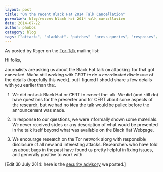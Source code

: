 ```yaml
---
layout: post
title: "On the recent Black Hat 2014 Talk Cancellation"
permalink: blog/recent-black-hat-2014-talk-cancellation
date: 2014-07-22
author: phobos
category: blog
tags: ["attacks", "blackhat", "patches", "press queries", "responses", "responsible disclosure", "tor"]
---
```


As posted by Roger on the [Tor-Talk](https://lists.torproject.org/pipermail/tor-talk/2014-July/033954.html) mailing list:

Hi folks,

Journalists are asking us about the Black Hat talk on attacking Tor that got cancelled. We're still working with CERT to do a coordinated disclosure of the details (hopefully this week), but I figured I should share a few details with you earlier than that.

1) We did not ask Black Hat or CERT to cancel the talk. We did (and still do) have questions for the presenter and for CERT about some aspects of the research, but we had no idea the talk would be pulled before the announcement was made.

2) In response to our questions, we were informally shown some materials. We never received slides or any description of what would be presented in the talk itself beyond what was available on the Black Hat Webpage.

3) We encourage research on the Tor network along with responsible disclosure of all new and interesting attacks. Researchers who have told us about bugs in the past have found us pretty helpful in fixing issues, and generally positive to work with.

[Edit 30 July 2014: here is the [security advisory](https://blog.torproject.org/blog/tor-security-advisory-relay-early-traffic-confirmation-attack) we posted.]


